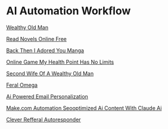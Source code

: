 <h1>AI Automation Workflow</h1><p><a href="post/wealthy-old-man.md">Wealthy Old Man</a></p>
<p><a href="post/read-novels-online-free.md">Read Novels Online Free</a></p>
<p><a href="post/back-then-i-adored-you-manga.md">Back Then I Adored You Manga</a></p>
<p><a href="post/online-game-my-health-point-has-no-limits.md">Online Game My Health Point Has No Limits</a></p>
<p><a href="post/second-wife-of-a-wealthy-old-man.md">Second Wife Of A Wealthy Old Man</a></p>
<p><a href="post/feral-omega.md">Feral Omega</a></p>
<p><a href="post/ai-powered-email-personalization-.md">Ai Powered Email Personalization </a></p>
<p><a href="post/make.com-automation-seooptimized-ai-content-with-claude-ai-.md">Make.com Automation Seooptimized Ai Content With Claude Ai </a></p>
<p><a href="post/clever-refferal-autoresponder-.md">Clever Refferal Autoresponder </a></p>
